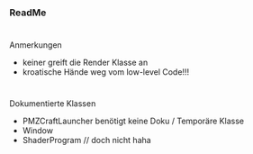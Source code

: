 ### ReadMe
#
Anmerkungen
- keiner greift die Render Klasse an
- kroatische Hände weg vom low-level Code!!!
#
Dokumentierte Klassen
- PMZCraftLauncher benötigt keine Doku / Temporäre Klasse
- Window
- ShaderProgram // doch nicht haha